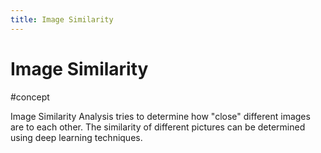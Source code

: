 ```yaml
---
title: Image Similarity
---
```


# Image Similarity

#concept

Image Similarity Analysis tries to determine how "close" different images are to each other. The similarity of different pictures can be determined using deep learning techniques.
